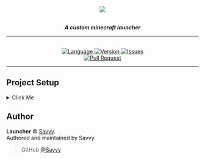 <div align="center">
 <img src="https://i.imgur.com/FBhdHKk.png" align="center">
<br>
<br>

<strong> <i>A custom minecraft launcher </i> </strong>

<hr>

<br>
<a href="https://github.com/valiantdnd/Launcher">
    <img src="https://img.shields.io/github/languages/top/valiantdnd/Launcher.svg?color=%237382f7&style=for-the-badge" alt="Language">
</a>

<a href="https://github.com/valiantdnd/Launcher">
    <img src="https://img.shields.io/github/package-json/v/valiantdnd/Launcher.svg?colorB=Orange&style=for-the-badge" alt="Version">
</a>

<a href="https://github.com/valiantdnd/Launcher/issues">
    <img src="https://img.shields.io/github/issues/valiantdnd/Launcher.svg?style=for-the-badge&colorB=37f149" alt="Issues">
</a>

<br>

<a href="https://github.com/valiantdnd/Launcher/pulls">
    <img src="https://img.shields.io/github/issues-pr/valiantdnd/Launcher.svg?style=for-the-badge&colorB=37f149" alt="Pull Request">
</a>
<hr>
</div>


## Project Setup
<details> <summary> Click Me</summary>

### Install the dependencies
```
npm install
```

### Compiles and hot-reloads for development
```
npm run serve
```

### Compiles and minifies for production
```
npm run build
```

### Run your tests
```
npm run test
```

### Lints and fixes files
```
npm run lint
```

### Customize configuration

See [Configuration Reference](https://cli.vuejs.org/config/).

</details>

## Author

**Launcher** © [Savvy](https://github.com/Savvy).  
Authored and maintained by Savvy.

> GitHub [@Savvy](https://github.com/Savvy)
